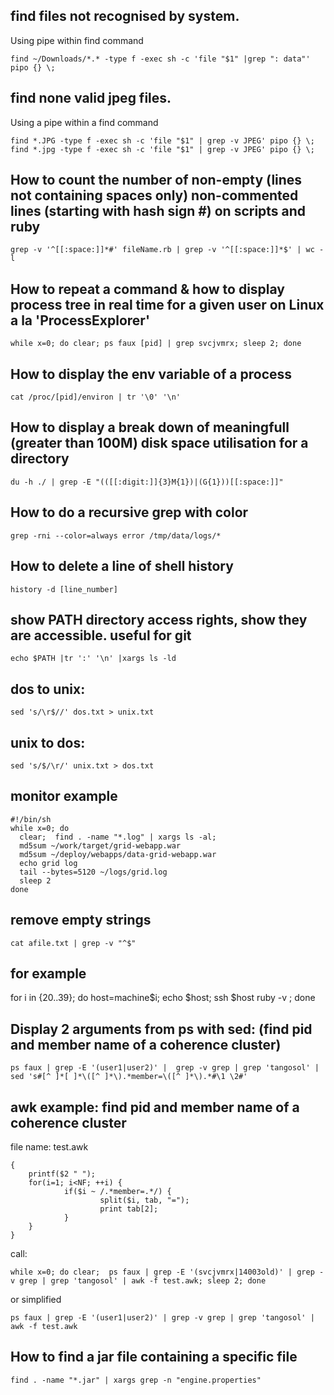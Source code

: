 

## find files not recognised by system. 

Using pipe within find command

    find ~/Downloads/*.* -type f -exec sh -c 'file "$1" |grep ": data"' pipo {} \;
    
## find none valid jpeg files. 

Using a pipe within a find command

    find *.JPG -type f -exec sh -c 'file "$1" | grep -v JPEG' pipo {} \;
    find *.jpg -type f -exec sh -c 'file "$1" | grep -v JPEG' pipo {} \;

## How to count the number of non-empty (lines not containing spaces only) non-commented lines (starting with hash sign #) on scripts and ruby

    grep -v '^[[:space:]]*#' fileName.rb | grep -v '^[[:space:]]*$' | wc -l


## How to repeat a command & how to display process tree in real time for a given user on Linux a la 'ProcessExplorer'

    while x=0; do clear; ps faux [pid] | grep svcjvmrx; sleep 2; done

## How to display the env variable of a process

    cat /proc/[pid]/environ | tr '\0' '\n'

## How to display a break down of meaningfull (greater than 100M) disk space utilisation for a directory

    du -h ./ | grep -E "(([[:digit:]]{3}M{1})|(G{1}))[[:space:]]"

## How to do a recursive grep with color

    grep -rni --color=always error /tmp/data/logs/*


## How to delete a line of shell history

    history -d [line_number]

## show PATH directory access rights, show they are accessible. useful for git

    echo $PATH |tr ':' '\n' |xargs ls -ld

## dos to unix:

    sed 's/\r$//' dos.txt > unix.txt

## unix to dos:

    sed 's/$/\r/' unix.txt > dos.txt

## monitor example

    #!/bin/sh
    while x=0; do
      clear;  find . -name "*.log" | xargs ls -al;
      md5sum ~/work/target/grid-webapp.war
      md5sum ~/deploy/webapps/data-grid-webapp.war
      echo grid log
      tail --bytes=5120 ~/logs/grid.log
      sleep 2
    done

## remove empty strings

    cat afile.txt | grep -v "^$"

## for example

for i in {20..39}; do host=machine$i; echo $host; ssh $host ruby -v ; done

## Display 2 arguments from ps with sed: (find pid and member name of a coherence cluster)

    ps faux | grep -E '(user1|user2)' |  grep -v grep | grep 'tangosol' |  sed 's#[^ ]*[ ]*\([^ ]*\).*member=\([^ ]*\).*#\1 \2#'

## awk example: find pid and member name of a coherence cluster

file name: test.awk

    {
        printf($2 " ");
        for(i=1; i<NF; ++i) {
                if($i ~ /.*member=.*/) {
                        split($i, tab, "=");
                        print tab[2];
                }
        }
    }

call:

    while x=0; do clear;  ps faux | grep -E '(svcjvmrx|14003old)' | grep -v grep | grep 'tangosol' | awk -f test.awk; sleep 2; done

or simplified

    ps faux | grep -E '(user1|user2)' | grep -v grep | grep 'tangosol' | awk -f test.awk 

## How to find a jar file containing a specific file

    find . -name "*.jar" | xargs grep -n "engine.properties"

